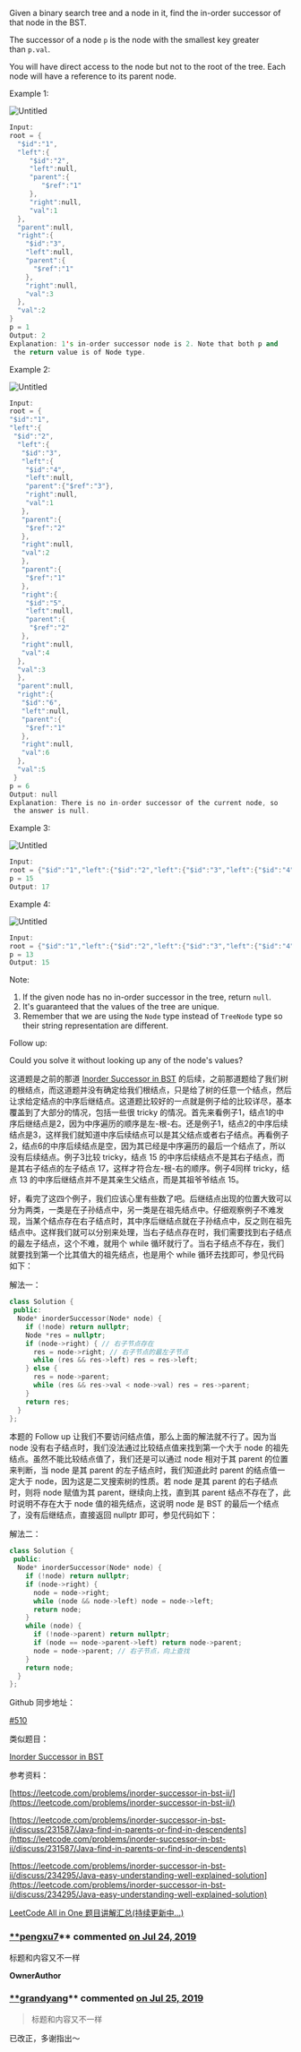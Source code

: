 Given a binary search tree and a node in it, find the in-order successor of that node in the BST.

The successor of a node `p` is the node with the smallest key greater than `p.val`.

You will have direct access to the node but not to the root of the tree. Each node will have a reference to its parent node.

Example 1:

![Untitled](https://prod-files-secure.s3.us-west-2.amazonaws.com/bfd53194-dc1b-48fe-b468-4b8f0627c3d5/6036f71b-c3b8-4521-9f1e-6650ff5b2993/Untitled.png)

```cpp
Input: 
root = {
  "$id":"1",
  "left":{
     "$id":"2",
     "left":null,
     "parent":{
        "$ref":"1"
     },
     "right":null,
     "val":1
  },
  "parent":null,
  "right":{
    "$id":"3",
    "left":null,
    "parent":{
      "$ref":"1"
    },
    "right":null,
    "val":3
  },
  "val":2
}
p = 1
Output: 2
Explanation: 1's in-order successor node is 2. Note that both p and
 the return value is of Node type.
```

Example 2:

![Untitled](https://prod-files-secure.s3.us-west-2.amazonaws.com/bfd53194-dc1b-48fe-b468-4b8f0627c3d5/69a12187-6485-4dcd-82ab-2fa16fb9b51c/Untitled.png)

```cpp
Input: 
root = {
"$id":"1",
"left":{
 "$id":"2",
  "left":{
   "$id":"3",
   "left":{
    "$id":"4",
    "left":null,
    "parent":{"$ref":"3"},
    "right":null,
    "val":1
   },
   "parent":{
    "$ref":"2"
   },
   "right":null,
   "val":2
   },
   "parent":{
    "$ref":"1"
   },
   "right":{
    "$id":"5",
    "left":null,
    "parent":{
     "$ref":"2"
   },
   "right":null,
   "val":4
  },
  "val":3
  },
  "parent":null,
  "right":{
   "$id":"6",
   "left":null,
   "parent":{
    "$ref":"1"
   },
   "right":null,
   "val":6
  },
  "val":5
 }
p = 6
Output: null
Explanation: There is no in-order successor of the current node, so
 the answer is null.
```

Example 3:

![Untitled](https://prod-files-secure.s3.us-west-2.amazonaws.com/bfd53194-dc1b-48fe-b468-4b8f0627c3d5/76e4ac43-88dc-4d11-a249-96c9d724c160/Untitled.png)

```cpp
Input: 
root = {"$id":"1","left":{"$id":"2","left":{"$id":"3","left":{"$id":"4","left":null,"parent":{"$ref":"3"},"right":null,"val":2},"parent":{"$ref":"2"},"right":{"$id":"5","left":null,"parent":{"$ref":"3"},"right":null,"val":4},"val":3},"parent":{"$ref":"1"},"right":{"$id":"6","left":null,"parent":{"$ref":"2"},"right":{"$id":"7","left":{"$id":"8","left":null,"parent":{"$ref":"7"},"right":null,"val":9},"parent":{"$ref":"6"},"right":null,"val":13},"val":7},"val":6},"parent":null,"right":{"$id":"9","left":{"$id":"10","left":null,"parent":{"$ref":"9"},"right":null,"val":17},"parent":{"$ref":"1"},"right":{"$id":"11","left":null,"parent":{"$ref":"9"},"right":null,"val":20},"val":18},"val":15}
p = 15
Output: 17
```

Example 4:

![Untitled](https://prod-files-secure.s3.us-west-2.amazonaws.com/bfd53194-dc1b-48fe-b468-4b8f0627c3d5/194cfde6-a206-461f-a159-3050c6ff9db8/Untitled.png)

```cpp
Input: 
root = {"$id":"1","left":{"$id":"2","left":{"$id":"3","left":{"$id":"4","left":null,"parent":{"$ref":"3"},"right":null,"val":2},"parent":{"$ref":"2"},"right":{"$id":"5","left":null,"parent":{"$ref":"3"},"right":null,"val":4},"val":3},"parent":{"$ref":"1"},"right":{"$id":"6","left":null,"parent":{"$ref":"2"},"right":{"$id":"7","left":{"$id":"8","left":null,"parent":{"$ref":"7"},"right":null,"val":9},"parent":{"$ref":"6"},"right":null,"val":13},"val":7},"val":6},"parent":null,"right":{"$id":"9","left":{"$id":"10","left":null,"parent":{"$ref":"9"},"right":null,"val":17},"parent":{"$ref":"1"},"right":{"$id":"11","left":null,"parent":{"$ref":"9"},"right":null,"val":20},"val":18},"val":15}
p = 13
Output: 15
```

Note:

1. If the given node has no in-order successor in the tree, return `null`.
1. It's guaranteed that the values of the tree are unique.
1. Remember that we are using the `Node` type instead of `TreeNode` type so their string representation are different.

Follow up:

Could you solve it without looking up any of the node's values?

这道题是之前的那道 [Inorder Successor in BST](http://www.cnblogs.com/grandyang/p/5306162.html) 的后续，之前那道题给了我们树的根结点，而这道题并没有确定给我们根结点，只是给了树的任意一个结点，然后让求给定结点的中序后继结点。这道题比较好的一点就是例子给的比较详尽，基本覆盖到了大部分的情况，包括一些很 tricky 的情况。首先来看例子1，结点1的中序后继结点是2，因为中序遍历的顺序是左-根-右。还是例子1，结点2的中序后续结点是3，这样我们就知道中序后续结点可以是其父结点或者右子结点。再看例子2，结点6的中序后续结点是空，因为其已经是中序遍历的最后一个结点了，所以没有后续结点。例子3比较 tricky，结点 15 的中序后续结点不是其右子结点，而是其右子结点的左子结点 17，这样才符合左-根-右的顺序。例子4同样 tricky，结点 13 的中序后继结点并不是其亲生父结点，而是其祖爷爷结点 15。

好，看完了这四个例子，我们应该心里有些数了吧。后继结点出现的位置大致可以分为两类，一类是在子孙结点中，另一类是在祖先结点中。仔细观察例子不难发现，当某个结点存在右子结点时，其中序后继结点就在子孙结点中，反之则在祖先结点中。这样我们就可以分别来处理，当右子结点存在时，我们需要找到右子结点的最左子结点，这个不难，就用个 while 循环就行了。当右子结点不存在，我们就要找到第一个比其值大的祖先结点，也是用个 while 循环去找即可，参见代码如下：

解法一：

```cpp
class Solution {
 public:
  Node* inorderSuccessor(Node* node) {
    if (!node) return nullptr;
    Node *res = nullptr;
    if (node->right) { // 右子节点存在
      res = node->right; // 右子节点的最左子节点
      while (res && res->left) res = res->left;
    } else {
      res = node->parent;
      while (res && res->val < node->val) res = res->parent;
    }
    return res;
  }
};
```

本题的 Follow up 让我们不要访问结点值，那么上面的解法就不行了。因为当 node 没有右子结点时，我们没法通过比较结点值来找到第一个大于 node 的祖先结点。虽然不能比较结点值了，我们还是可以通过 node 相对于其 parent 的位置来判断，当 node 是其 parent 的左子结点时，我们知道此时 parent 的结点值一定大于 node，因为这是二叉搜索树的性质。若 node 是其 parent 的右子结点时，则将 node 赋值为其 parent，继续向上找，直到其 parent 结点不存在了，此时说明不存在大于 node 值的祖先结点，这说明 node 是 BST 的最后一个结点了，没有后继结点，直接返回 nullptr 即可，参见代码如下：

解法二：

```cpp
class Solution {
 public:
  Node* inorderSuccessor(Node* node) {
    if (!node) return nullptr;
    if (node->right) {
      node = node->right;
      while (node && node->left) node = node->left;
      return node;
    }
    while (node) {
      if (!node->parent) return nullptr;
      if (node == node->parent->left) return node->parent;
      node = node->parent; // 右子节点，向上查找
    }
    return node;
  }
};
```

Github 同步地址：

[#510](https://github.com/grandyang/leetcode/issues/510)

类似题目：

[Inorder Successor in BST](http://www.cnblogs.com/grandyang/p/5306162.html)

参考资料：

[https://leetcode.com/problems/inorder-successor-in-bst-ii/](https://leetcode.com/problems/inorder-successor-in-bst-ii/)

[https://leetcode.com/problems/inorder-successor-in-bst-ii/discuss/231587/Java-find-in-parents-or-find-in-descendents](https://leetcode.com/problems/inorder-successor-in-bst-ii/discuss/231587/Java-find-in-parents-or-find-in-descendents)

[https://leetcode.com/problems/inorder-successor-in-bst-ii/discuss/234295/Java-easy-understanding-well-explained-solution](https://leetcode.com/problems/inorder-successor-in-bst-ii/discuss/234295/Java-easy-understanding-well-explained-solution)

[LeetCode All in One 题目讲解汇总(持续更新中...)](http://www.cnblogs.com/grandyang/p/4606334.html)

### [\*\*pengxu7](https://github.com/pengxu7)\*\* commented [on Jul 24, 2019](https://github.com/grandyang/leetcode/issues/510#issuecomment-514359021)

标题和内容又不一样

**OwnerAuthor**

### [\*\*grandyang](https://github.com/grandyang)\*\* commented [on Jul 25, 2019](https://github.com/grandyang/leetcode/issues/510#issuecomment-514712164)

> 标题和内容又不一样

已改正，多谢指出～
